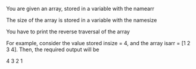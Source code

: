 You are given an array, stored in a variable with the namearr

The size of the array is stored in a variable with the namesize

You have to print the reverse traversal of the array

For example, consider the value stored insize = 4, and the array isarr = [1 2 3 4]. Then, the required output will be

4 3 2 1

